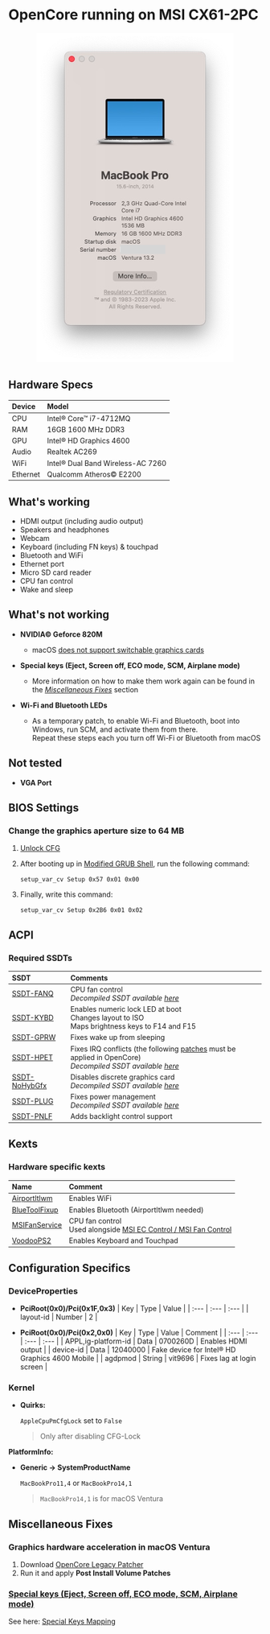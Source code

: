 # OpenCore running on MSI CX61-2PC

<p align="center">
  <img src="/images/about-this-mac.png">
</p>

## Hardware Specs

| Device | Model |
| :--- | :--- |
| CPU | Intel® Core™ i7-4712MQ |
| RAM | 16GB 1600 MHz DDR3 |
| GPU | Intel® HD Graphics 4600 |
| Audio | Realtek AC269 |
| WiFi | Intel® Dual Band Wireless-AC 7260 |
| Ethernet | Qualcomm Atheros© E2200 |

## What's working

* HDMI output (including audio output)
* Speakers and headphones
* Webcam
* Keyboard (including FN keys) & touchpad
* Bluetooth and WiFi
* Ethernet port
* Micro SD card reader
* CPU fan control
* Wake and sleep


## What's not working

* **NVIDIA© Geforce 820M**
  * macOS [does not support switchable graphics cards](https://dortania.github.io/OpenCore-Install-Guide/macos-limits.html#gpu-support)

* **Special keys (Eject, Screen off, ECO mode, SCM, Airplane mode)**
  *  More information on how to make them work again can be found in the [_Miscellaneous Fixes_](#special-keys-eject-screen-off-eco-mode-scm-airplane-mode) section

* **Wi-Fi and Bluetooth LEDs**
  * As a temporary patch, to enable Wi-Fi and Bluetooth, boot into Windows, run SCM, and activate them from there.<br>
    Repeat these steps each you turn off Wi-Fi or Bluetooth from macOS

## Not tested

* **VGA Port**

## BIOS Settings

### Change the graphics aperture size to 64 MB

 1. [Unlock CFG](https://dortania.github.io/OpenCore-Post-Install/misc/msr-lock.html)
   
 2. After booting up in [Modified GRUB Shell](https://github.com/datasone/grub-mod-setup_var), run the following command:
    ```
    setup_var_cv Setup 0x57 0x01 0x00
    ```
    
3. Finally, write this command:
    ```
    setup_var_cv Setup 0x2B6 0x01 0x02
    ```

## ACPI

### Required SSDTs

| SSDT |  Comments |
| :--- | :--- |
| [SSDT-FANQ](https://github.com/ivansoriarab/Compiled-MSI-Fan-Control/blob/main/SSDT-FANQ.aml) | CPU fan control<br>*Decompiled SSDT available [here](https://github.com/lgs3137/MSIFanControl/blob/master/SSDT-FANQ.dsl)* |
| [SSDT-KYBD](https://github.com/ivansoriarab/OpenCore-MSI-CX61-2PC/blob/master/ACPI/Custom-SSDTs/Compiled/SSDT-FN.aml) | Enables numeric lock LED at boot<br>Changes layout to ISO<br>Maps brightness keys to F14 and F15 |
| [SSDT-GPRW](https://github.com/dortania/OpenCore-Post-Install/blob/master/extra-files/SSDT-GPRW.aml) | Fixes wake up from sleeping |
| [SSDT-HPET](https://github.com/ivansoriarab/OpenCore-MSI-CX61-2PC/blob/master/ACPI/Custom-SSDTs/Compiled/SSDT-HPET.aml) | Fixes IRQ conflicts (the following [patches](https://github.com/ivansoriarab/OpenCore-MSI-CX61-2PC/blob/master/ACPI/Custom-SSDTs/patches.plist) must be applied in OpenCore)<br> *Decompiled SSDT available [here](https://github.com/ivansoriarab/OpenCore-MSI-CX61-2PC/blob/master/ACPI/Custom-SSDTs/Decompiled/SSDT-HPET.dsl)* |
| [SSDT-NoHybGfx](https://github.com/ivansoriarab/OpenCore-MSI-CX61-2PC/blob/master/ACPI/Custom-SSDTs/Compiled/SSDT-NoHybGfx.aml) | Disables discrete graphics card<br>*Decompiled SSDT available [here](https://github.com/dortania/Getting-Started-With-ACPI/blob/master/extra-files/decompiled/SSDT-NoHybGfx.dsl.zip)* |
| [SSDT-PLUG](https://github.com/ivansoriarab/OpenCore-MSI-CX61-2PC/blob/master/ACPI/Custom-SSDTs/Compiled/SSDT-PLUG.aml) | Fixes power management<br>*Decompiled SSDT available [here](https://github.com/ivansoriarab/OpenCore-MSI-CX61-2PC/blob/master/ACPI/Custom-SSDTs/Decompiled/SSDT-PLUG.dsl)*|
| [SSDT-PNLF](https://github.com/dortania/Getting-Started-With-ACPI/blob/master/extra-files/compiled/SSDT-PNLF.aml) | Adds backlight control support 

## Kexts

### Hardware specific kexts

| Name | Comment |
| :--- | :--- |
| [Airportltlwm](https://github.com/OpenIntelWireless/itlwm/releases)| Enables WiFi |
| [BlueToolFixup](https://github.com/acidanthera/BrcmPatchRAM/releases) | Enables Bluetooth (Airportltlwm needed) |
| [MSIFanService](https://github.com/ivansoriarab/Compiled-MSI-Fan-Service/releases) | CPU fan control<br>Used alongside [MSI EC Control / MSI Fan Control](https://github.com/ivansoriarab/Compiled-MSI-Fan-Control/releases) |
| [VoodooPS2](https://github.com/acidanthera/VoodooPS2/releases) | Enables Keyboard and Touchpad |

## Configuration Specifics

### DeviceProperties

* **PciRoot(0x0)/Pci(0x1F,0x3)**
  | Key | Type | Value |
  | :--- | :--- | :--- |
  | layout-id  | Number | 2 |
  
* **PciRoot(0x0)/Pci(0x2,0x0)**
  | Key | Type | Value | Comment |
  | :--- | :--- | :--- | :--- |
  | APPL,ig-platform-id | Data | 0700260D | Enables HDMI output |
  | device-id | Data | 12040000 | Fake device for Intel® HD Graphics 4600 Mobile |
  | agdpmod | String | vit9696 | Fixes lag at login screen |
  
### Kernel
* **Quirks:**

  `AppleCpuPmCfgLock` set to `False`
    > Only after disabling CFG-Lock
  
**PlatformInfo:**
  * **Generic -> SystemProductName**
  
    `MacBookPro11,4` or `MacBookPro14,1`
    > `MacBookPro14,1` is for macOS Ventura
    
## Miscellaneous Fixes

### Graphics hardware acceleration in macOS Ventura

1. Download [OpenCore Legacy Patcher](https://github.com/dortania/OpenCore-Legacy-Patcher/releases)
2. Run it and apply **Post Install Volume Patches**

### [Special keys (Eject, Screen off, ECO mode, SCM, Airplane mode)](#special-keys)
See here: [Special Keys Mapping](Special-Keys-Mapping.md)
